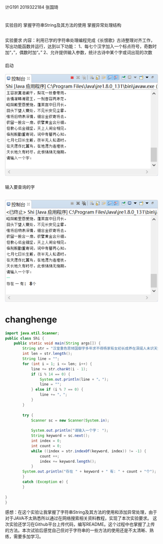 计G191 2019322184 张国琦
#
实验目的
掌握字符串String及其方法的使用
掌握异常处理结构
##
实验要求
内容：利用已学的字符串处理编程完成《长恨歌》古诗整理对齐工作，写出功能函数并运行，达到以下功能：
1、每七个汉字加入一个标点符号，奇数时加“，”，偶数时加“。”
2、允许提供输入参数，统计古诗中某个字或词出现的次数
###
启动
####
![image](https://github.com/xianyuforme/changhenge/blob/master/pic/b2baad94822c8710b36e467995532ae.png)
#####
输入要查询的字
######
![image](https://github.com/xianyuforme/changhenge/blob/master/pic/dd7df25eadf199e552b2f4c44365ac9.png)
# changhenge
``` JAVA
import java.util.Scanner;
public class Shi {
    public static void main(String args[]) {
		String str = "汉皇重色思倾国御宇多年求不得杨家有女初长成养在深闺人未识天生丽质难自弃一朝选在君王侧回眸一笑百媚生六宫粉黛无颜色春寒赐浴华清池温泉水滑洗凝脂侍儿扶起娇无力始是新承恩泽时云鬓花颜金步摇芙蓉帐暖度春宵春宵苦短日高起从此君王不早朝承欢侍宴无闲暇春从春游夜专夜后宫佳丽三千人三千宠爱在一身金屋妆成娇侍夜玉楼宴罢醉和春姊妹弟兄皆列土可怜光彩生门户遂令天下父母心不重生男重生女骊宫高处入青云仙乐风飘处处闻缓歌慢舞凝丝竹尽日君王看不足渔阳鼙鼓动地来惊破霓裳羽衣曲九重城阙烟尘生千乘万骑西南行翠华摇摇行复止西出都门百余里六军不发无奈何宛转蛾眉马前死花钿委地无人收翠翘金雀玉搔头君王掩面救不得回看血泪相和流黄埃散漫风萧索云栈萦纡登剑阁峨嵋山下少人行旌旗无光日色薄蜀江水碧蜀山青圣主朝朝暮暮情行宫见月伤心色夜雨闻铃肠断声天旋地转回龙驭到此踌躇不能去马嵬坡下泥土中不见玉颜空死处君臣相顾尽沾衣东望都门信马归归来池苑皆依旧太液芙蓉未央柳芙蓉如面柳如眉对此如何不泪垂春风桃李花开夜秋雨梧桐叶落时西宫南苑多秋草落叶满阶红不扫梨园弟子白发新椒房阿监青娥老夕殿萤飞思悄然孤灯挑尽未成眠迟迟钟鼓初长夜耿耿星河欲曙天鸳鸯瓦冷霜华重翡翠衾寒谁与共悠悠生死别经年魂魄不曾来入梦临邛道士鸿都客能以精诚致魂魄为感君王辗转思遂教方士殷勤觅排空驭气奔如电升天入地求之遍上穷碧落下黄泉两处茫茫皆不见忽闻海上有仙山山在虚无缥渺间楼阁玲珑五云起其中绰约多仙子中有一人字太真雪肤花貌参差是金阙西厢叩玉扃转教小玉报双成闻道汉家天子使九华帐里梦魂惊揽衣推枕起徘徊珠箔银屏迤逦开云鬓半偏新睡觉花冠不整下堂来风吹仙袂飘飖举犹似霓裳羽衣舞玉容寂寞泪阑干梨花一枝春带雨含情凝睇谢君王一别音容两渺茫昭阳殿里恩爱绝蓬莱宫中日月长回头下望人寰处不见长安见尘雾惟将旧物表深情钿合金钗寄将去钗留一股合一扇钗擘黄金合分钿但教心似金钿坚天上人间会相见临别殷勤重寄词词中有誓两心知七月七日长生殿夜半无人私语时在天愿作比翼鸟在地愿为连理枝天长地久有时尽此恨绵绵无绝期";
		int len = str.length();
		String line = "";
		for (int i = 1; i <= len; i++) {
			line += str.charAt(i - 1);
			if (i % 14 == 0) {
				System.out.println(line + "。");
				line = "";
			} else if (i % 7 == 0) {
				line += "，";
			}
		}

		try {
			Scanner sc = new Scanner(System.in);
			
			System.out.println("请输入一个字： ");
			String keyword = sc.next();
			int index = 0;
			int count = 0;
			while ((index = str.indexOf(keyword, index)) != -1) {
				count ++;
				index += keyword.length();
			}
		System.out.println("存在 " + keyword + " 有: " + count + "个");
		} 
		catch (Exception e) {
		}

} 
}
```
感想：在这个实验让我掌握了字符串String及其方法的使用和添加异常处理，由于对于JAVA不太熟悉所以通过在网络搜索相关资料教程，实现了本次实验要求。
这次实验还学习在Github平台上传代码，编写README。这个过程中也掌握了上传的方法。本次试验后感觉自己但对于字符串的一些方法的使用还是不太清晰、熟练，需要多加学习。
